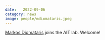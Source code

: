 ```yaml
---
date:   2022-09-06
category: news
image: people/mdiomataris.jpeg
---
```


[Markos Diomataris](/people/mdiomataris) joins the AIT lab. Welcome!
